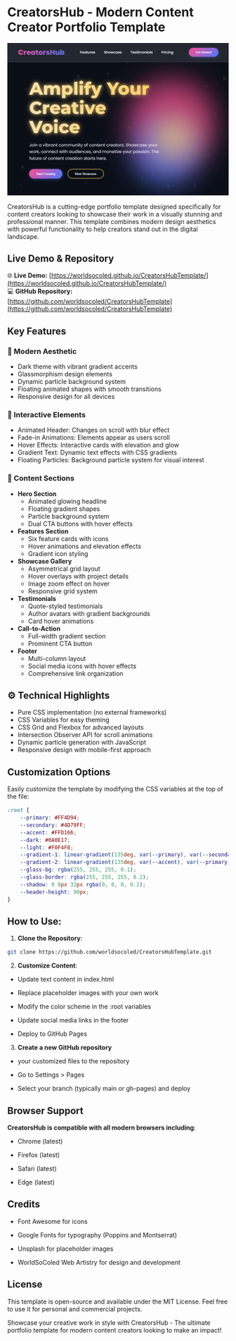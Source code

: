 # CreatorsHub - Modern Content Creator Portfolio Template

![CreatorsHub Screenshot](screenshot1.png)

CreatorsHub is a cutting-edge portfolio template designed specifically for content creators looking to showcase their work in a visually stunning and professional manner. This template combines modern design aesthetics with powerful functionality to help creators stand out in the digital landscape.

## Live Demo & Repository
🌐 **Live Demo:** [https://worldsocoled.github.io/CreatorsHubTemplate/](https://worldsocoled.github.io/CreatorsHubTemplate/)  
💻 **GitHub Repository:** [https://github.com/worldsocoled/CreatorsHubTemplate](https://github.com/worldsocoled/CreatorsHubTemplate)

## Key Features

### 🌟 Modern Aesthetic
- Dark theme with vibrant gradient accents
- Glassmorphism design elements
- Dynamic particle background system
- Floating animated shapes with smooth transitions
- Responsive design for all devices

### 🚀 Interactive Elements
- Animated Header: Changes on scroll with blur effect
- Fade-in Animations: Elements appear as users scroll
- Hover Effects: Interactive cards with elevation and glow
- Gradient Text: Dynamic text effects with CSS gradients
- Floating Particles: Background particle system for visual interest

### 📱 Content Sections
- **Hero Section**
  - Animated glowing headline
  - Floating gradient shapes
  - Particle background system
  - Dual CTA buttons with hover effects
- **Features Section**
  - Six feature cards with icons
  - Hover animations and elevation effects
  - Gradient icon styling
- **Showcase Gallery**
  - Asymmetrical grid layout
  - Hover overlays with project details
  - Image zoom effect on hover
  - Responsive grid system
- **Testimonials**
  - Quote-styled testimonials
  - Author avatars with gradient backgrounds
  - Card hover animations
- **Call-to-Action**
  - Full-width gradient section
  - Prominent CTA button
- **Footer**
  - Multi-column layout
  - Social media icons with hover effects
  - Comprehensive link organization

## ⚙️ Technical Highlights
- Pure CSS implementation (no external frameworks)
- CSS Variables for easy theming
- CSS Grid and Flexbox for advanced layouts
- Intersection Observer API for scroll animations
- Dynamic particle generation with JavaScript
- Responsive design with mobile-first approach

## Customization Options
Easily customize the template by modifying the CSS variables at the top of the file:

```css
:root {
    --primary: #FF4D94;
    --secondary: #4D79FF;
    --accent: #FFD166;
    --dark: #0A0E17;
    --light: #F0F4F8;
    --gradient-1: linear-gradient(135deg, var(--primary), var(--secondary));
    --gradient-2: linear-gradient(135deg, var(--accent), var(--primary));
    --glass-bg: rgba(255, 255, 255, 0.1);
    --glass-border: rgba(255, 255, 255, 0.2);
    --shadow: 0 8px 32px rgba(0, 0, 0, 0.2);
    --header-height: 90px;
}
```

## How to Use:

1. **Clone the Repository**:

```bash
git clone https://github.com/worldsocoled/CreatorsHubTemplate.git
```
2. **Customize Content**:

- Update text content in index.html

- Replace placeholder images with your own work

- Modify the color scheme in the :root variables

- Update social media links in the footer

- Deploy to GitHub Pages

3. **Create a new GitHub repository**

- your customized files to the repository

- Go to Settings > Pages

- Select your branch (typically main or gh-pages) and deploy

## Browser Support
**CreatorsHub is compatible with all modern browsers including**:

- Chrome (latest)

- Firefox (latest)

- Safari (latest)

- Edge (latest)

## Credits

- Font Awesome for icons

- Google Fonts for typography (Poppins and Montserrat)

- Unsplash for placeholder images

- WorldSoColed Web Artistry for design and development

## License

This template is open-source and available under the MIT License. Feel free to use it for personal and commercial projects.

Showcase your creative work in style with CreatorsHub - The ultimate portfolio template for modern content creators looking to make an impact!

